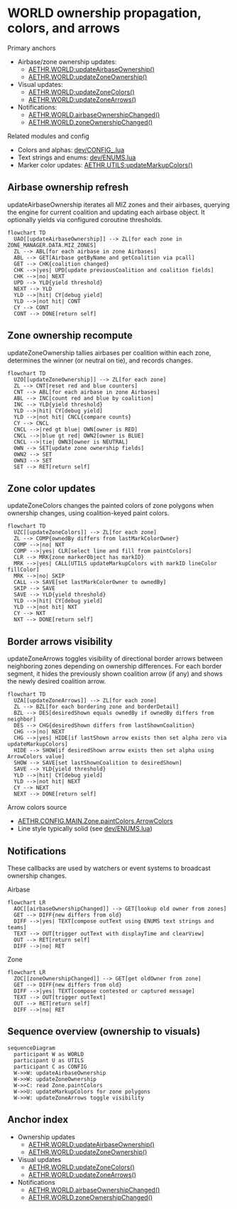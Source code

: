 # WORLD ownership propagation, colors, and arrows

Primary anchors
- Airbase/zone ownership updates:
  - [AETHR.WORLD:updateAirbaseOwnership()](dev/WORLD.lua:501)
  - [AETHR.WORLD:updateZoneOwnership()](dev/WORLD.lua:633)
- Visual updates:
  - [AETHR.WORLD:updateZoneColors()](dev/WORLD.lua:683)
  - [AETHR.WORLD:updateZoneArrows()](dev/WORLD.lua:730)
- Notifications:
  - [AETHR.WORLD.airbaseOwnershipChanged()](dev/WORLD.lua:970)
  - [AETHR.WORLD.zoneOwnershipChanged()](dev/WORLD.lua:1006)

Related modules and config
- Colors and alphas: [dev/CONFIG_.lua](dev/CONFIG_.lua)
- Text strings and enums: [dev/ENUMS.lua](dev/ENUMS.lua)
- Marker color updates: [AETHR.UTILS:updateMarkupColors()](dev/UTILS.lua:188)

## Airbase ownership refresh

updateAirbaseOwnership iterates all MIZ zones and their airbases, querying the engine for current coalition and updating each airbase object. It optionally yields via configured coroutine thresholds.

```mermaid
flowchart TD
  UAO[[updateAirbaseOwnership]] --> ZL[for each zone in ZONE_MANAGER.DATA.MIZ_ZONES]
  ZL --> ABL[for each airbase in zone Airbases]
  ABL --> GET[Airbase getByName and getCoalition via pcall]
  GET --> CHK{coalition changed}
  CHK -->|yes| UPD[update previousCoalition and coalition fields]
  CHK -->|no| NEXT
  UPD --> YLD{yield threshold}
  NEXT --> YLD
  YLD -->|hit| CY[debug yield]
  YLD -->|not hit| CONT
  CY --> CONT
  CONT --> DONE[return self]
```

## Zone ownership recompute

updateZoneOwnership tallies airbases per coalition within each zone, determines the winner (or neutral on tie), and records changes.

```mermaid
flowchart TD
  UZO[[updateZoneOwnership]] --> ZL[for each zone]
  ZL --> CNT[reset red and blue counters]
  CNT --> ABL[for each airbase in zone Airbases]
  ABL --> INC[count red and blue by coalition]
  INC --> YLD{yield threshold}
  YLD -->|hit| CY[debug yield]
  YLD -->|not hit| CNCL{compare counts}
  CY --> CNCL
  CNCL -->|red gt blue| OWN[owner is RED]
  CNCL -->|blue gt red| OWN2[owner is BLUE]
  CNCL -->|tie| OWN3[owner is NEUTRAL]
  OWN --> SET[update zone ownership fields]
  OWN2 --> SET
  OWN3 --> SET
  SET --> RET[return self]
```

## Zone color updates

updateZoneColors changes the painted colors of zone polygons when ownership changes, using coalition-keyed paint colors.

```mermaid
flowchart TD
  UZC[[updateZoneColors]] --> ZL[for each zone]
  ZL --> COMP{ownedBy differs from lastMarkColorOwner}
  COMP -->|no| NXT
  COMP -->|yes| CLR[select line and fill from paintColors]
  CLR --> MRK{zone markerObject has markID}
  MRK -->|yes| CALL[UTILS updateMarkupColors with markID lineColor fillColor]
  MRK -->|no| SKIP
  CALL --> SAVE[set lastMarkColorOwner to ownedBy]
  SKIP --> SAVE
  SAVE --> YLD{yield threshold}
  YLD -->|hit| CY[debug yield]
  YLD -->|not hit| NXT
  CY --> NXT
  NXT --> DONE[return self]
```

## Border arrows visibility

updateZoneArrows toggles visibility of directional border arrows between neighboring zones depending on ownership differences. For each border segment, it hides the previously shown coalition arrow (if any) and shows the newly desired coalition arrow.

```mermaid
flowchart TD
  UZA[[updateZoneArrows]] --> ZL[for each zone]
  ZL --> BZL[for each bordering zone and borderDetail]
  BZL --> DES[desiredShown equals ownedBy if ownedBy differs from neighbor]
  DES --> CHG{desiredShown differs from lastShownCoalition}
  CHG -->|no| NEXT
  CHG -->|yes| HIDE[if lastShown arrow exists then set alpha zero via updateMarkupColors]
  HIDE --> SHOW[if desiredShown arrow exists then set alpha using ArrowColors value]
  SHOW --> SAVE[set lastShownCoalition to desiredShown]
  SAVE --> YLD{yield threshold}
  YLD -->|hit| CY[debug yield]
  YLD -->|not hit| NEXT
  CY --> NEXT
  NEXT --> DONE[return self]
```

Arrow colors source
- [AETHR.CONFIG.MAIN.Zone.paintColors.ArrowColors](dev/CONFIG_.lua)
- Line style typically solid (see [dev/ENUMS.lua](dev/ENUMS.lua))

## Notifications

These callbacks are used by watchers or event systems to broadcast ownership changes.

Airbase

```mermaid
flowchart LR
  AOC[[airbaseOwnershipChanged]] --> GET[lookup old owner from zones]
  GET --> DIFF{new differs from old}
  DIFF -->|yes| TEXT[compose outText using ENUMS text strings and teams]
  TEXT --> OUT[trigger outText with displayTime and clearView]
  OUT --> RET[return self]
  DIFF -->|no| RET
```

Zone

```mermaid
flowchart LR
  ZOC[[zoneOwnershipChanged]] --> GET[get oldOwner from zone]
  GET --> DIFF{new differs from old}
  DIFF -->|yes| TEXT[compose contested or captured message]
  TEXT --> OUT[trigger outText]
  OUT --> RET[return self]
  DIFF -->|no| RET
```

## Sequence overview (ownership to visuals)

```mermaid
sequenceDiagram
  participant W as WORLD
  participant U as UTILS
  participant C as CONFIG
  W->>W: updateAirbaseOwnership
  W->>W: updateZoneOwnership
  W->>C: read Zone.paintColors
  W->>U: updateMarkupColors for zone polygons
  W->>W: updateZoneArrows toggle visibility
```

## Anchor index

- Ownership updates
  - [AETHR.WORLD:updateAirbaseOwnership()](dev/WORLD.lua:501)
  - [AETHR.WORLD:updateZoneOwnership()](dev/WORLD.lua:633)
- Visual updates
  - [AETHR.WORLD:updateZoneColors()](dev/WORLD.lua:683)
  - [AETHR.WORLD:updateZoneArrows()](dev/WORLD.lua:730)
- Notifications
  - [AETHR.WORLD.airbaseOwnershipChanged()](dev/WORLD.lua:970)
  - [AETHR.WORLD.zoneOwnershipChanged()](dev/WORLD.lua:1006)